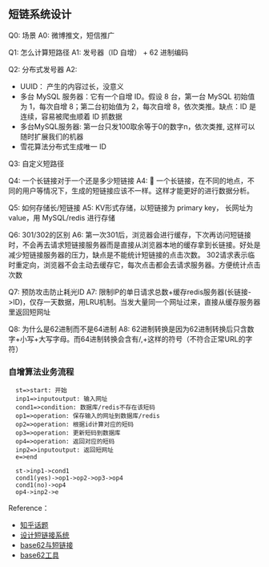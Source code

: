 ## 短链系统设计


Q0: 场景
A0: 微博推文，短信推广

Q1: 怎么计算短路径
A1: 发号器（ID 自增） + 62 进制编码

Q2: 分布式发号器
A2:
* UUID： 产生的内容过长，没意义
* 多台 MySQL 服务器：它有一个自增 ID。假设 8 台，第一台 MySQL 初始值为 1，每次自增 8；第二台初始值为 2，每次自增 8，依次类推。缺点：ID 是连续，容易被爬虫顺着 ID 抓数据 
* 多台MySQL服务器: 第一台只发100取余等于0的数字n，依次类推, 这样可以随时扩展我们的机器
* 雪花算法分布式生成唯一 ID

Q3: 自定义短路径

Q4: 一个长链接对于一个还是多少短链接
A4:  一个长链接，在不同的地点，不同的用户等情况下，生成的短链接应该不一样。这样才能更好的进行数据分析。

Q5: 如何存储长/短链接
A5: KV形式存储，以短链接为 primary key， 长网址为 value，用 MySQL/redis 进行存储

Q6: 301/302的区别
A6: 第一次301后，浏览器会进行缓存，下次再访问短链接时，不会再去请求短链接服务器而是直接从浏览器本地的缓存拿到长链接。好处是减少短链接服务器的压力，缺点是不能统计短链接的点击次数。
302请求表示临时重定向，浏览器不会主动去缓存它，每次点击都会去请求服务器。方便统计点击次数

Q7: 预防攻击防止耗光ID
A7: 限制IP的单日请求总数+缓存redis服务器(长链接->ID)，仅存一天数据，用LRU机制。当发大量同一个网址过来，直接从缓存服务器里返回短网址

Q8: 为什么是62进制而不是64进制
A8: 62进制转换是因为62进制转换后只含数字+小写+大写字母。而64进制转换会含有/,+这样的符号（不符合正常URL的字符）

### 自增算法业务流程
```flow
  st=>start: 开始
  inp1=>inputoutput: 输入网址
  cond1=>condition: 数据库/redis不存在该短码
  op1=>operation: 保存输入的网址到数据库/redis
  op2=>operation: 根据id计算对应的短码
  op3=>operation: 更新短码到数据库
  op4=>operation: 返回对应的短码 
  inp2=>inputoutput: 返回短网址
  e=>end

  st->inp1->cond1
  cond1(yes)->op1->op2->op3->op4
  cond1(no)->op4
  op4->inp2->e

```

Reference：

- [知乎话题](https://www.zhihu.com/question/20103344/answer/573638467)
- [设计短链接系统](http://cn.soulmachine.me/2017-04-10-how-to-design-tinyurl/)
- [base62与短链接](https://www.jianshu.com/p/3156cc5d6ae3)
- [base62工具](https://tool.lu/hexconvert/)

